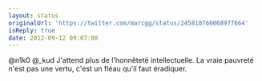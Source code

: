 ```yaml
---
layout: status
originalUrl: 'https://twitter.com/marcgg/status/245810766068977664'
isReply: true
date: 2012-09-12 09:07:08
---
```


@n1k0 @_kud J'attend plus de l'honnêteté intellectuelle. La vraie pauvreté n'est pas une vertu, c'est un fléau qu'il faut éradiquer.
